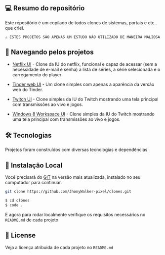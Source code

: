 ## 💻 Resumo do repositório

Este repositório é um copilado de todos clones de sistemas, portais e etc.. que criei.

```text
⚠ ESTES PROJETOS SÃO APENAS UM ESTUDO NÃO UTILIZADO DE MANEIRA MALIOSA
```

## 🚩 Navegando pelos projetos

- [Netflix UI](https://github.com/JhonyWalker-pixel/games/tree/master/2048-game) - Clone da IU do netflix, funcional e capaz de acessar (sem a necessidade de e-mail e senha) a lista de séries, a série selecionada e o carregamento do player

- [Tinder web UI](https://github.com/JhonyWalker-pixel/games/tree/master/trex-game) - Um clone simples com apenas a aparência da versão web do Tinder.


- [Twitch UI](https://github.com/JhonyWalker-pixel/games/tree/master/trex-game) - Clone simples da IU do Twitch mostrando uma tela principal com transmissões ao vivo e jogos.

- [Windows 8 Workspace UI](https://github.com/JhonyWalker-pixel/games/tree/master/trex-game) - Clone simples da IU do Twitch mostrando uma tela principal com transmissões ao vivo e jogos.


## 🛠 Tecnologias

Projetos foram construídos com diversas tecnologias e dependências

## 🔨 Instalação Local

Você precisará do [GIT](https://git-scm.com/) na versão mais atualizada, instalado no seu computador para continuar.

```bash
git clone https://github.com/JhonyWalker-pixel/clones.git

$ cd clones
$ code .
```

E agora para rodar localmente verifique os requisitos necessários no `README.md` de cada projeto

## 📖 License

Veja a licença atribuida de cada projeto no `README.md`
